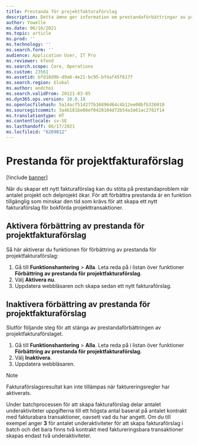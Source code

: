 ```yaml
---
title: Prestanda för projektfakturaförslag
description: Detta ämne ger information om prestandaförbättringar av projektfakturaförslag.
author: Yowelle
ms.date: 06/16/2021
ms.topic: article
ms.prod: ''
ms.technology: ''
ms.search.form: ''
audience: Application User, IT Pro
ms.reviewer: kfend
ms.search.scope: Core, Operations
ms.custom: 23561
ms.assetid: bfd18d9b-d9a6-4e21-bc95-bf4af45f617f
ms.search.region: Global
ms.author: andchoi
ms.search.validFrom: 20121-03-05
ms.dyn365.ops.version: 10.0.18
ms.openlocfilehash: 5a14acf51d277b16896d64c4b12ee00bfb326910
ms.sourcegitcommit: 3a4b181be08ef0428104d72b54a3e61ac2782f14
ms.translationtype: HT
ms.contentlocale: sv-SE
ms.lasthandoff: 06/17/2021
ms.locfileid: "6269812"
---
```

# <a name="project-invoice-proposal-performance"></a>Prestanda för projektfakturaförslag

[!include [banner](../includes/banner.md)]

När du skapar ett nytt fakturaförslag kan du stöta på prestandaproblem när antalet projekt och delprojekt ökar. För att förbättra prestanda är en funktion tillgänglig som minskar den tid som krävs för att skapa ett nytt fakturaförslag för bokförda projekttransaktioner.

## <a name="enable-project-invoice-proposal-performance-enhancement"></a>Aktivera förbättring av prestanda för projektfakturaförslag
Så här aktiverar du funktionen för förbättring av prestanda för projektfakturaförslag:

1.  Gå till **Funktionshantering** > **Alla**. Leta reda på i listan över funktioner **Förbättring av prestanda för projektfakturaförslag**.
2.  Välj **Aktivera nu**.
3.  Uppdatera webbläsaren och skapa sedan ett nytt fakturaförslag.

## <a name="turn-off-project-invoice-proposal-performance-enhancement"></a>Inaktivera förbättring av prestanda för projektfakturaförslag
Slutför följande steg för att stänga av prestandaförbättringen av projektfakturaförslaget.

1.  Gå till **Funktionshantering** > **Alla**. Leta reda på i listan över funktioner **Förbättring av prestanda för projektfakturaförslag**.
2.  Välj **Inaktivera**.
3.  Uppdatera webbläsaren.

> [!NOTE]
> Fakturaförslagsresultat kan inte tillämpas när faktureringsregler har aktiverats.
> 
> Under batchprocessen för att skapa fakturaförslag delar antalet underaktiviteter uppgifterna till ett högsta antal baserat på antalet kontrakt med fakturabara transaktioner, oavsett vad du har angett. Om du till exempel anger **3** för antalet underaktiviteter för att skapa fakturaförslag i batch och det bara finns två kontrakt med faktureringsbara transaktioner skapas endast två underaktiviteter.
